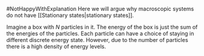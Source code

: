  #NotHappyWithExplanation 
 Here we will argue why macroscopic systems do not have [[Stationary states|stationary states]].
 
 Imagine a box with $N$ particles in it. The energy of the box is just the sum of the energies of the particles. Each particle can have a choice of staying in different discrete energy state. However, due to the number of particles there is a high density of energy levels.